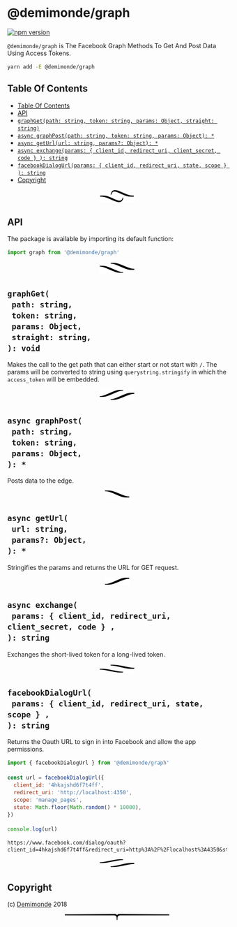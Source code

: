 # @demimonde/graph

[![npm version](https://badge.fury.io/js/%40demimonde%2Fgraph.svg)](https://npmjs.org/package/@demimonde/graph)

`@demimonde/graph` is The Facebook Graph Methods To Get And Post Data Using Access Tokens.

```sh
yarn add -E @demimonde/graph
```

## Table Of Contents

- [Table Of Contents](#table-of-contents)
- [API](#api)
- [`graphGet(path: string, token: string, params: Object, straight: string)`](#graphgetpath-stringtoken-stringparams-objectstraight-string-void)
- [`async graphPost(path: string, token: string, params: Object): *`](#async-graphpostpath-stringtoken-stringparams-object-)
- [`async getUrl(url: string, params?: Object): *`](#async-geturlurl-stringparams-object-)
- [`async exchange(params: { client_id, redirect_uri, client_secret, code } ): string`](#async-exchangeparams--client_id-redirect_uri-client_secret-code---string)
- [`facebookDialogUrl(params: { client_id, redirect_uri, state, scope } ): string`](#facebookdialogurlparams--client_id-redirect_uri-state-scope---string)
- [Copyright](#copyright)

<p align="center"><a href="#table-of-contents"><img src=".documentary/section-breaks/0.svg?sanitize=true"></a></p>

## API

The package is available by importing its default function:

```js
import graph from '@demimonde/graph'
```

<p align="center"><a href="#table-of-contents"><img src=".documentary/section-breaks/1.svg?sanitize=true"></a></p>

## `graphGet(`<br/>&nbsp;&nbsp;`path: string,`<br/>&nbsp;&nbsp;`token: string,`<br/>&nbsp;&nbsp;`params: Object,`<br/>&nbsp;&nbsp;`straight: string,`<br/>`): void`

Makes the call to the get path that can either start or not start with `/`. The params will be converted to string using `querystring.stringify` in which the `access_token` will be embedded.

<p align="center"><a href="#table-of-contents"><img src=".documentary/section-breaks/2.svg?sanitize=true"></a></p>

## `async graphPost(`<br/>&nbsp;&nbsp;`path: string,`<br/>&nbsp;&nbsp;`token: string,`<br/>&nbsp;&nbsp;`params: Object,`<br/>`): *`

Posts data to the edge.

<p align="center"><a href="#table-of-contents"><img src=".documentary/section-breaks/3.svg?sanitize=true"></a></p>

## `async getUrl(`<br/>&nbsp;&nbsp;`url: string,`<br/>&nbsp;&nbsp;`params?: Object,`<br/>`): *`

Stringifies the params and returns the URL for GET request.

<p align="center"><a href="#table-of-contents"><img src=".documentary/section-breaks/4.svg?sanitize=true"></a></p>

## `async exchange(`<br/>&nbsp;&nbsp;`params: { client_id, redirect_uri, client_secret, code } ,`<br/>`): string`

Exchanges the short-lived token for a long-lived token.

<p align="center"><a href="#table-of-contents"><img src=".documentary/section-breaks/5.svg?sanitize=true"></a></p>


## `facebookDialogUrl(`<br/>&nbsp;&nbsp;`params: { client_id, redirect_uri, state, scope } ,`<br/>`): string`

Returns the Oauth URL to sign in into Facebook and allow the app permissions.

```js
import { facebookDialogUrl } from '@demimonde/graph'

const url = facebookDialogUrl({
  client_id: '4hkajshd6f7t4ff',
  redirect_uri: 'http://localhost:4350',
  scope: 'manage_pages',
  state: Math.floor(Math.random() * 10000),
})

console.log(url)
```
```
https://www.facebook.com/dialog/oauth?client_id=4hkajshd6f7t4ff&redirect_uri=http%3A%2F%2Flocalhost%3A4350&state=5242&scope=manage_pages
```

<p align="center"><a href="#table-of-contents"><img src=".documentary/section-breaks/6.svg?sanitize=true"></a></p>

## Copyright

(c) [Demimonde][1] 2018

[1]: https://demimonde.cc

<p align="center"><a href="#table-of-contents"><img src=".documentary/section-breaks/-1.svg?sanitize=true"></a></p>